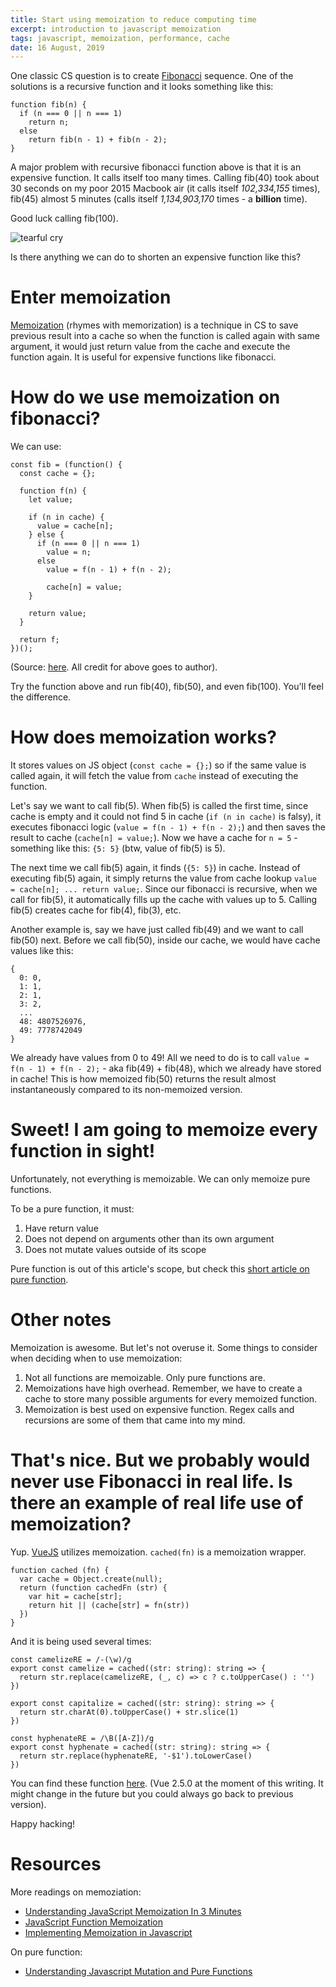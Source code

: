 ```yaml
---
title: Start using memoization to reduce computing time
excerpt: introduction to javascript memoization
tags: javascript, memoization, performance, cache
date: 16 August, 2019
---
```


One classic CS question is to create [Fibonacci]((https://www.mathsisfun.com/numbers/fibonacci-sequence.html)) sequence. One of the solutions is a recursive function and it looks something like this:

```
function fib(n) {
  if (n === 0 || n === 1)
    return n;
  else
    return fib(n - 1) + fib(n - 2);
}
```

A major problem with recursive fibonacci function above is that it is an expensive function. It calls itself too many times. Calling fib(40) took about 30 seconds on my poor 2015 Macbook air (it calls itself _102,334,155_ times), fib(45) almost 5 minutes (calls itself _1,134,903,170_ times - a **billion** time).

Good luck calling fib(100). 

![tearful cry](https://media.giphy.com/media/qQdL532ZANbjy/giphy.gif)

Is there anything we can do to shorten an expensive function like this?

# Enter memoization

[Memoization](https://en.wikipedia.org/wiki/Memoization) (rhymes with memorization) is a technique in CS to save previous result into a cache so when the function is called again with same argument, it would just return value from the cache and execute the function again. It is useful for expensive functions like fibonacci.

# How do we use memoization on fibonacci?

We can use:

```
const fib = (function() {
  const cache = {};

  function f(n) {
    let value;

    if (n in cache) {
      value = cache[n];
    } else {
      if (n === 0 || n === 1)
        value = n;
      else
        value = f(n - 1) + f(n - 2);

        cache[n] = value;
    }

    return value;
  }

  return f;
})();
```
(Source: [here](https://www.sitepoint.com/implementing-memoization-in-javascript/). All credit for above goes to author).

Try the function above and run fib(40), fib(50), and even fib(100). You'll feel the difference.

# How does memoization works?

It stores values on JS object (`const cache = {};`) so if the same value is called again, it will fetch the value from `cache` instead of executing the function. 


Let's say we want to call fib(5). When fib(5) is called the first time, since cache is empty and it could not find 5 in cache (`if (n in cache)` is falsy), it executes fibonacci logic (`value = f(n - 1) + f(n - 2);`) and then saves the result to cache  (`cache[n] = value;`). Now we have a cache for `n = 5` - something like this: `{5: 5}` (btw, value of fib(5) is 5).

The next time we call fib(5) again, it finds (`{5: 5}`) in cache. Instead of executing fib(5) again, it simply returns the value from cache lookup `value = cache[n]; ... return value;`. Since our fibonacci is recursive, when we call for fib(5), it automatically fills up the cache with values up to 5. Calling fib(5) creates cache for fib(4), fib(3), etc.

Another example is, say we have just called fib(49) and we want to call fib(50) next. Before we call fib(50), inside our cache, we would have cache values like this:

```
{
  0: 0,
  1: 1,
  2: 1,
  3: 2,
  ...
  48: 4807526976,
  49: 7778742049
}
```

We already have values from 0 to 49! All we need to do is to call `value = f(n - 1) + f(n - 2);` - aka fib(49) + fib(48), which we already have stored in cache! This is how memoized fib(50) returns the result almost instantaneously compared to its non-memoized version.

# Sweet! I am going to memoize every function in sight!

Unfortunately, not everything is memoizable. We can only memoize pure functions.

To be a pure function, it must:
1. Have return value
2. Does not depend on arguments other than its own argument
3. Does not mutate values outside of its scope

Pure function is out of this article's scope, but check this [short article on pure function](https://blog.bitsrc.io/understanding-javascript-mutation-and-pure-functions-7231cc2180d3?gi=56dfa64da56e).

# Other notes

Memoization is awesome. But let's not overuse it. Some things to consider when deciding when to use memoization:

1. Not all functions are memoizable. Only pure functions are.
2. Memoizations have high overhead. Remember, we have to create a cache to store many possible arguments for every memoized function.
3. Memoization is best used on expensive function. Regex calls and recursions are some of them that came into my mind.

# That's nice. But we probably would never use Fibonacci in real life. Is there an example of real life use of memoization?

Yup. [VueJS](https://vuejs.org/) utilizes memoization. `cached(fn)` is a memoization wrapper.

```
function cached (fn) {
  var cache = Object.create(null);
  return (function cachedFn (str) {
    var hit = cache[str];
    return hit || (cache[str] = fn(str))
  })
}
```

And it is being used several times:

```
const camelizeRE = /-(\w)/g
export const camelize = cached((str: string): string => {
  return str.replace(camelizeRE, (_, c) => c ? c.toUpperCase() : '')
})

export const capitalize = cached((str: string): string => {
  return str.charAt(0).toUpperCase() + str.slice(1)
})

const hyphenateRE = /\B([A-Z])/g
export const hyphenate = cached((str: string): string => {
  return str.replace(hyphenateRE, '-$1').toLowerCase()
})
```

You can find these function [here](https://github.com/vuejs/vue/blob/dev/src/shared/util.js). (Vue 2.5.0 at the moment of this writing. It might change in the future but you could always go back to previous version).

Happy hacking!

# Resources

More readings on memoziation:
- [Understanding JavaScript Memoization In 3 Minutes](https://codeburst.io/understanding-memoization-in-3-minutes-2e58daf33a19)
- [JavaScript Function Memoization
](http://inlehmansterms.net/2015/03/01/javascript-memoization/)
- [Implementing Memoization in Javascript](https://www.sitepoint.com/implementing-memoization-in-javascript/)

On pure function:
- [Understanding Javascript Mutation and Pure Functions
](https://blog.bitsrc.io/understanding-javascript-mutation-and-pure-functions-7231cc2180d3)
